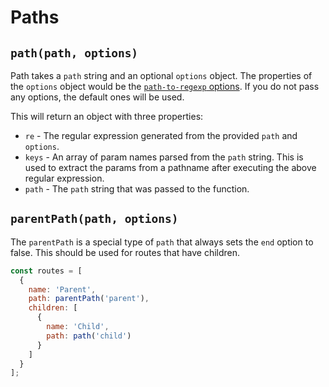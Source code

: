 # Paths

## `path(path, options)`

Path takes a `path` string and an optional `options` object. The properties of the `options` object would be the [`path-to-regexp` options](https://github.com/pillarjs/path-to-regexp#usage). If you do not pass any options, the default ones will be used.

This will return an object with three properties:

* `re` - The regular expression generated from the provided `path` and `options`.
* `keys` - An array of param names parsed from the `path` string. This is used to extract the params from a pathname after executing the above regular expression.
* `path` - The `path` string that was passed to the function.

## `parentPath(path, options)`

The `parentPath` is a special type of `path` that always sets the `end` option to false. This should be used for routes that have children.

```js
const routes = [
  {
    name: 'Parent',
    path: parentPath('parent'),
    children: [
      {
        name: 'Child',
        path: path('child')
      }
    ]
  }
];
```
